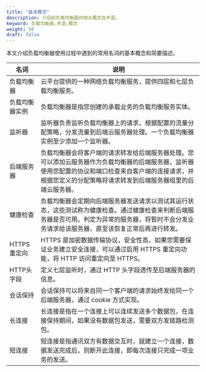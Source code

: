 ```yaml
---
title: "基本概念"
description: 介绍如负载均衡器的相关概念及术语。
keyword: 负载均衡器,术语,概念
weight: 50
draft: false
---
```


本文介绍负载均衡器使用过程中遇到的常用名词的基本概念和简要描述。

| 名词           | 说明                                                         |
| -------------- | ------------------------------------------------------------ |
| 负载均衡器     | 云平台提供的一种网络负载均衡服务，提供四层和七层负载均衡服务。 |
| 负载均衡器实例 | 负载均衡器是指您创建的承载业务的负载均衡服务实体。           |
| 监听器         | 监听器负责监听负载均衡器上的请求，根据配置的流量分配策略，分发流量到后端云服务器处理。一个负载均衡器实例至少添加一个监听器。 |
| 后端服务器     | 负载均衡器会将客户端的请求转发给后端服务器处理。您可以添加云服务器作为负载均衡器的后端服务器，监听器使用您配置的协议和端口检查来自客户端的连接请求，并根据您定义的分配策略将请求转发到后端服务器组里的后端云服务器。 |
| 健康检查       | 负载均衡器会定期向后端服务器发送请求以测试其运行状态，这些测试称为健康检查。通过健康检查来判断后端服务器是否可用。判定为异常的服务器，将暂时不会分发业务请求给该服务器，直至该恢复正常后再进行转发。 |
| HTTPS 重定向   | HTTPS 是加密数据传输协议，安全性高，如果您需要保证业务建立安全连接，可以通过启用 HTTPS 重定向功能，将 HTTP 访问重定向至 HTTPS。 |
| HTTP头字段     | 定义七层监听时，通过 HTTP 头字段透传至后端服务器的信息。     |
| 会话保持       | 会话保持可以将来自同一个客户端的请求始终发给同一个后端服务器，通过 cookie 方式实现。 |
| 长连接         | 长连接是指在一个连接上可以连续发送多个数据包，在连接保持期间，如果没有数据包发送，需要双方发链路检测包。 |
| 短连接         | 短连接是指通讯双方有数据交互时，就建立一个连接，数据发送完成后，则断开此连接，即每次连接只完成一项业务的发送。 |




